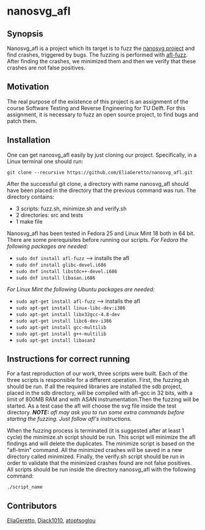 nanosvg_afl
===========
Synopsis
--------
Nanosvg_afl is a project which its target is to fuzz the [nanosvg project](https://github.com/memononen/nanosvg) and find crashes, triggered by bugs. The fuzzing is performed with [afl-fuzz](http://lcamtuf.coredump.cx/afl). After finding the crashes, we minimized them and then we verify that these crashes are not false positives.

Motivation
----------

The real purpose of the existence of this project is an assignment of the course Software Testing and Reverse Engineering for TU Delft. For this assignment, it is necessary to fuzz an open source project, to find bugs and patch them.

Installation
------------

One can get nanosvg_afl easily by just cloning our project. Specifically, in a Linux terminal one should run: 

`git clone --recursive https://github.com/EliaGeretto/nanosvg_afl.git`

After the successful git clone, a directory with name nanosvg_afl should have been placed in the directory that the previous command was run. The directory contains: 

* 3 scripts: fuzz.sh, minimize.sh and verify.sh  
* 2 directories: src and tests  
* 1 make file  

Nanosvg_afl has been tested in Fedora 25 and Linux Mint 18 both in 64 bit. There are some prerequisites before running our scripts. 
_For Fedora the following packages are needed:_ 

* `sudo dnf install afl-fuzz` --> installs the afl 
* `sudo dnf install glibc-devel.i686` 
* `sudo dnf install libstdc++-devel.i686` 
* `sudo dnf install libasan.i686` 

_For Linux Mint the following Ubuntu packages are needed:_ 

* `sudo apt-get install afl-fuzz` --> installs the afl 
* `sudo apt-get install linux-libc-dev:i386` 
* `sudo apt-get install libx32gcc-4.8-dev` 
* `sudo apt-get install libc6-dev-i386` 
* `sudo apt-get install gcc-multilib` 
* `sudo apt-get install g++-multilib` 
* `sudo apt-get install libasan2`

Instructions for correct running
--------------------------------

For a fast reproduction of our work, three scripts were built. Each of the three scripts is responsible for a different operation. First, the fuzzing.sh should be run. If all the required libraries are installed the sdb project, placed in the sdb directory, will be compiled with afl-gcc in 32 bits, with a limit of 800MB RAM and with ASAN instrumentation.Then the fuzzing will be started. As a test case the afl will choose the svg file inside the test directory. _**NOTE:** afl may ask you to run some extra commands before starting the fuzzing. Just follow afl's instructions._

When the fuzzing process is terminated (it is suggested after at least 1 cycle) the minimize.sh script should be run. This script will minimize the afl findings and will delete the duplicates. The minimize script is based on the "afl-tmin" command. All the minimized crashes will be saved in a new directory called minimized. Finally, the verify.sh script should be run in order to validate that the minimized crashes found are not false positives. 
All scripts should be run inside the directory nanosvg_afl with the following command:

`./script_name`

Contributors
------------

[EliaGeretto](https://github.com/EliaGeretto), [Djack1010](https://github.com/Djack1010), [atoptsoglou](https://github.com/atoptsoglou)
